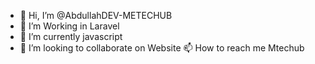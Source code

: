 - 👋 Hi, I’m @AbdullahDEV-METECHUB
- 👀 I’m Working in Laravel 
- 🌱 I’m currently javascript 
- 💞️ I’m looking to collaborate on Website
📫 How to reach me Mtechub

<!---
abdullahkill/abdullahkill is a ✨ special ✨ repository because its `README.md` (this file) appears on your GitHub profile.
You can click the Preview link to take a look at your changes.
--->
